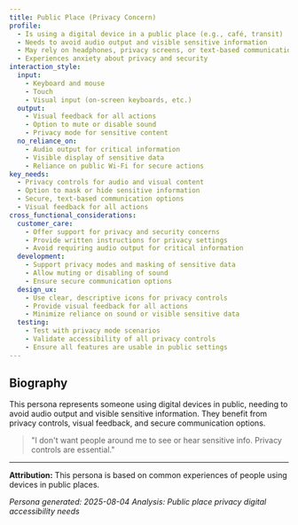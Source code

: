 ```yaml
---
title: Public Place (Privacy Concern)
profile:
  - Is using a digital device in a public place (e.g., café, transit)
  - Needs to avoid audio output and visible sensitive information
  - May rely on headphones, privacy screens, or text-based communication
  - Experiences anxiety about privacy and security
interaction_style:
  input:
    - Keyboard and mouse
    - Touch
    - Visual input (on-screen keyboards, etc.)
  output:
    - Visual feedback for all actions
    - Option to mute or disable sound
    - Privacy mode for sensitive content
  no_reliance_on:
    - Audio output for critical information
    - Visible display of sensitive data
    - Reliance on public Wi-Fi for secure actions
key_needs:
  - Privacy controls for audio and visual content
  - Option to mask or hide sensitive information
  - Secure, text-based communication options
  - Visual feedback for all actions
cross_functional_considerations:
  customer_care:
    - Offer support for privacy and security concerns
    - Provide written instructions for privacy settings
    - Avoid requiring audio output for critical information
  development:
    - Support privacy modes and masking of sensitive data
    - Allow muting or disabling of sound
    - Ensure secure communication options
  design_ux:
    - Use clear, descriptive icons for privacy controls
    - Provide visual feedback for all actions
    - Minimize reliance on sound or visible sensitive data
  testing:
    - Test with privacy mode scenarios
    - Validate accessibility of all privacy controls
    - Ensure all features are usable in public settings
---
```


## Biography

This persona represents someone using digital devices in public, needing to avoid audio output and visible sensitive information. They benefit from privacy controls, visual feedback, and secure communication options.

> "I don't want people around me to see or hear sensitive info. Privacy controls are essential."

---

**Attribution:**
This persona is based on common experiences of people using devices in public places.

*Persona generated: 2025-08-04*
*Analysis: Public place privacy digital accessibility needs*
